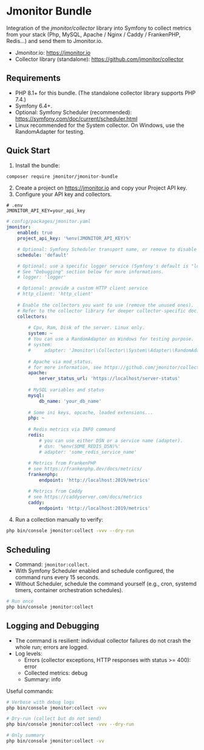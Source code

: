 # Jmonitor Bundle

Integration of the *jmonitor/collector* library into Symfony to collect metrics from your stack (Php, MySQL, Apache / Nginx / Caddy / FrankenPHP, Redis...) and send them to Jmonitor.io.

- Jmonitor.io: https://jmonitor.io
- Collector library (standalone): https://github.com/jmonitor/collector

## Requirements
- PHP 8.1+ for this bundle. (The standalone collector library supports PHP 7.4.)
- Symfony 6.4+.
- Optional: Symfony Scheduler (recommended): https://symfony.com/doc/current/scheduler.html 
- Linux recommended for the System collector. On Windows, use the RandomAdapter for testing.

## Quick Start

1) Install the bundle:

```bash
composer require jmonitor/jmonitor-bundle
```

2) Create a project on https://jmonitor.io and copy your Project API key.
3) Configure your API key and collectors.


```dotenv
# .env
JMONITOR_API_KEY=your_api_key
```

```yaml
# config/packages/jmonitor.yaml
jmonitor:
    enabled: true
    project_api_key: '%env(JMONITOR_API_KEY)%'

    # Optional: Symfony Scheduler transport name, or remove to disable scheduling.
    schedule: 'default'

    # Optional: use a specific logger service (Symfony's default is "logger").
    # See "Debugging" section below for more informations.
    # logger: 'logger'

    # Optional: provide a custom HTTP client service
    # http_client: 'http_client'
    
    # Enable the collectors you want to use (remove the unused ones).
    # Refer to the collector library for deeper collector-specific doc: https://github.com/jmonitor/collector
    collectors:
        
        # Cpu, Ram, Disk of the server. Linux only.
        system: ~
        # You can use a RandomAdapter on Windows for testing purpose.
        # system:
        #     adapter: 'Jmonitor\\Collector\\System\\Adapter\\RandomAdapter'
        
        # Apache via mod_status.
        # for more information, see https://github.com/jmonitor/collector?tab=readme-ov-file#apache
        apache:
            server_status_url: 'https://localhost/server-status'  
        
        # MySQL variables and status
        mysql:
            db_name: 'your_db_name'
            
        # Some ini keys, opcache, loaded extensions...
        php: ~
        
        # Redis metrics via INFO command
        redis:
            # you can use either DSN or a service name (adapter). 
            # dsn: '%env(SOME_REDIS_DSN)%'
            # adapter: 'some_redis_service_name'
            
        # Metrics from FrankenPHP
        # see https://frankenphp.dev/docs/metrics/ 
        frankenphp:
            endpoint: 'http://localhost:2019/metrics'

        # Metrics from Caddy
        # see https://caddyserver.com/docs/metrics
        caddy:
            endpoint: 'http://localhost:2019/metrics'
```
4) Run a collection manually to verify:
```bash
php bin/console jmonitor:collect -vvv --dry-run
```

## Scheduling

- Command: `jmonitor:collect`.
- With Symfony Scheduler enabled and schedule configured, the command runs every 15 seconds.
- Without Scheduler, schedule the command yourself (e.g., cron, systemd timers, container orchestration schedules).

```bash
# Run once
php bin/console jmonitor:collect
```

## Logging and Debugging
- The command is resilient: individual collector failures do not crash the whole run; errors are logged.
- Log levels:
    - Errors (collector exceptions, HTTP responses with status >= 400): error
    - Collected metrics: debug
    - Summary: info

Useful commands:
```bash
# Verbose with debug logs
php bin/console jmonitor:collect -vvv

# Dry-run (collect but do not send)
php bin/console jmonitor:collect -vvv --dry-run

# Only summary
php bin/console jmonitor:collect -vv
```

